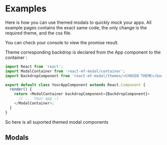 # Examples

Here is how you can use themed modals to quickly mock your apps.
All example pages contains the exact same code, the only change is the required theme, and the css file.

You can check your console to view the promise result.

Theme corresponding backdrop is declared from the App component to the container :

```javascript
import React from 'react';
import ModalContainer from 'react-mf-modal/container';
import BackdropComponent from 'react-mf-modal/themes/<CHOSEN THEME>/backdrop';

export default class YourAppComponent extends React.Component {
  render() {
    return <ModalContainer backdropComponent={BackdropComponent}>
      // ... Your app :)
    </ModalContainer>;
  }
}
```

So here is all suported themed modal components

## Modals